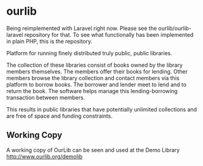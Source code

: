 ourlib
======

Being reimplemented with Laravel right now. Please see the ourlib/ourlib-laravel repository for that. To see what functionally has been implemented in plain PHP, this is the repository.

Platform for running finely distributed truly public, public libraries. 

The collection of these libraries consist of books owned by the library members themselves. The members offer their books for lending. Other members browse the library collection and contact members via this platform to borrow books. The borrower and lender meet to lend and to return the book. The software helps manage this lending-borrowing transaction between members.

This results in public libraries that have potentially unlimited collections and are free of space and funding constraints.

Working Copy
------------

A working copy of OurLib can be seen and used at the Demo Library http://www.ourlib.org/demolib
